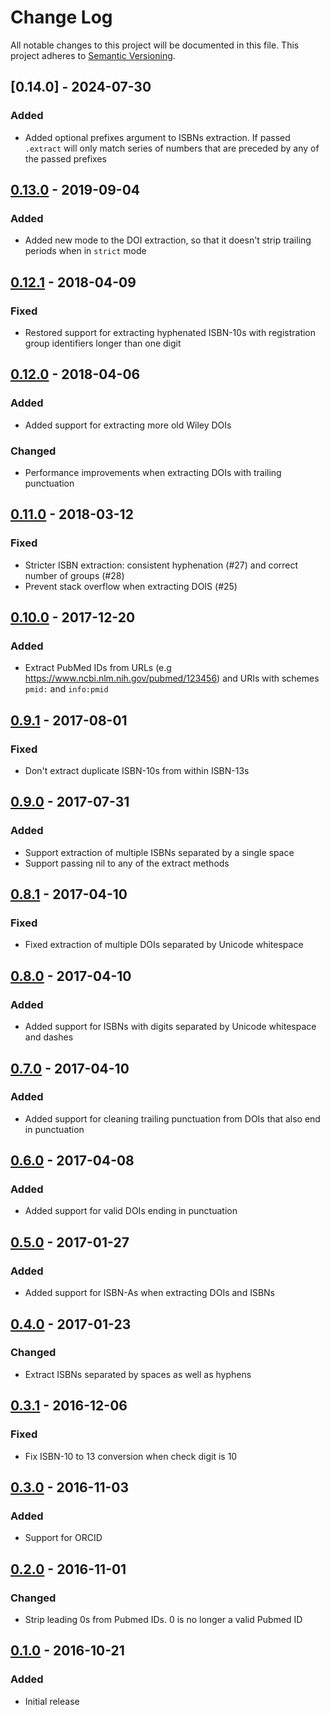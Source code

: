 # Change Log
All notable changes to this project will be documented in this file. This
project adheres to [Semantic Versioning](http://semver.org/).

## [0.14.0] - 2024-07-30
### Added
- Added optional prefixes argument to ISBNs extraction.
  If passed `.extract` will only match series of numbers that are preceded by any of the passed prefixes

## [0.13.0] - 2019-09-04
### Added
- Added new mode to the DOI extraction, so that it doesn't strip trailing
  periods when in `strict` mode

## [0.12.1] - 2018-04-09
### Fixed
- Restored support for extracting hyphenated ISBN-10s with registration group
  identifiers longer than one digit

## [0.12.0] - 2018-04-06
### Added
- Added support for extracting more old Wiley DOIs

### Changed
- Performance improvements when extracting DOIs with trailing punctuation

## [0.11.0] - 2018-03-12
### Fixed
- Stricter ISBN extraction: consistent hyphenation (#27) and correct number of groups (#28)
- Prevent stack overflow when extracting DOIS (#25)

## [0.10.0] - 2017-12-20
### Added
- Extract PubMed IDs from URLs (e.g https://www.ncbi.nlm.nih.gov/pubmed/123456) and URIs with schemes `pmid:` and `info:pmid`

## [0.9.1] - 2017-08-01
### Fixed
- Don't extract duplicate ISBN-10s from within ISBN-13s

## [0.9.0] - 2017-07-31
### Added
- Support extraction of multiple ISBNs separated by a single space
- Support passing nil to any of the extract methods

## [0.8.1] - 2017-04-10
### Fixed
- Fixed extraction of multiple DOIs separated by Unicode whitespace

## [0.8.0] - 2017-04-10
### Added
- Added support for ISBNs with digits separated by Unicode whitespace and dashes

## [0.7.0] - 2017-04-10
### Added
- Added support for cleaning trailing punctuation from DOIs that also end in punctuation

## [0.6.0] - 2017-04-08
### Added
- Added support for valid DOIs ending in punctuation

## [0.5.0] - 2017-01-27
### Added
- Added support for ISBN-As when extracting DOIs and ISBNs

## [0.4.0] - 2017-01-23
### Changed
- Extract ISBNs separated by spaces as well as hyphens

## [0.3.1] - 2016-12-06
### Fixed
- Fix ISBN-10 to 13 conversion when check digit is 10

## [0.3.0] - 2016-11-03
### Added
- Support for ORCID

## [0.2.0] - 2016-11-01
### Changed
- Strip leading 0s from Pubmed IDs. 0 is no longer a valid Pubmed ID

## [0.1.0] - 2016-10-21
### Added
- Initial release

[0.1.0]: https://github.com/altmetric/identifiers/releases/tag/v0.1.0
[0.2.0]: https://github.com/altmetric/identifiers/releases/tag/v0.2.0
[0.3.0]: https://github.com/altmetric/identifiers/releases/tag/v0.2.0
[0.3.1]: https://github.com/altmetric/identifiers/releases/tag/v0.3.1
[0.4.0]: https://github.com/altmetric/identifiers/releases/tag/v0.4.0
[0.5.0]: https://github.com/altmetric/identifiers/releases/tag/v0.5.0
[0.6.0]: https://github.com/altmetric/identifiers/releases/tag/v0.6.0
[0.7.0]: https://github.com/altmetric/identifiers/releases/tag/v0.7.0
[0.8.0]: https://github.com/altmetric/identifiers/releases/tag/v0.8.0
[0.8.1]: https://github.com/altmetric/identifiers/releases/tag/v0.8.1
[0.9.0]: https://github.com/altmetric/identifiers/releases/tag/v0.9.0
[0.9.1]: https://github.com/altmetric/identifiers/releases/tag/v0.9.1
[0.10.0]: https://github.com/altmetric/identifiers/releases/tag/v0.10.0
[0.11.0]: https://github.com/altmetric/identifiers/releases/tag/v0.11.0
[0.12.0]: https://github.com/altmetric/identifiers/releases/tag/v0.12.0
[0.12.1]: https://github.com/altmetric/identifiers/releases/tag/v0.12.1
[0.13.0]: https://github.com/altmetric/identifiers/releases/tag/v0.13.0
